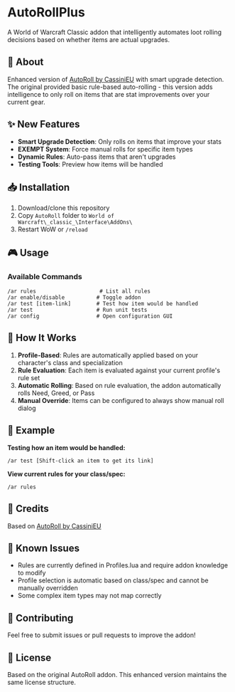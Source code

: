 # AutoRollPlus

A World of Warcraft Classic addon that intelligently automates loot rolling decisions based on whether items are actual upgrades.

## 🎯 About

Enhanced version of [AutoRoll by CassiniEU](https://www.curseforge.com/wow/addons/autoroll-classic) with smart upgrade detection. The original provided basic rule-based auto-rolling - this version adds intelligence to only roll on items that are stat improvements over your current gear.

## ✨ New Features

- **Smart Upgrade Detection**: Only rolls on items that improve your stats
- **EXEMPT System**: Force manual rolls for specific item types  
- **Dynamic Rules**: Auto-pass items that aren't upgrades
- **Testing Tools**: Preview how items will be handled

## 📥 Installation

1. Download/clone this repository
2. Copy `AutoRoll` folder to `World of Warcraft\_classic_\Interface\AddOns\`
3. Restart WoW or `/reload`

## 🎮 Usage

### Available Commands
```
/ar rules                    # List all rules
/ar enable/disable          # Toggle addon
/ar test [item-link]        # Test how item would be handled
/ar test                    # Run unit tests
/ar config                  # Open configuration GUI
```

## 🧠 How It Works

1. **Profile-Based**: Rules are automatically applied based on your character's class and specialization
2. **Rule Evaluation**: Each item is evaluated against your current profile's rule set
3. **Automatic Rolling**: Based on rule evaluation, the addon automatically rolls Need, Greed, or Pass
4. **Manual Override**: Items can be configured to always show manual roll dialog

## 🎯 Example

**Testing how an item would be handled:**
```
/ar test [Shift-click an item to get its link]
```

**View current rules for your class/spec:**
```
/ar rules
```

## 🙏 Credits

Based on [AutoRoll by CassiniEU](https://www.curseforge.com/wow/addons/autoroll-classic)

## 🐛 Known Issues

- Rules are currently defined in Profiles.lua and require addon knowledge to modify
- Profile selection is automatic based on class/spec and cannot be manually overridden
- Some complex item types may not map correctly

## 🤝 Contributing

Feel free to submit issues or pull requests to improve the addon!

## 📄 License

Based on the original AutoRoll addon. This enhanced version maintains the same license structure. 